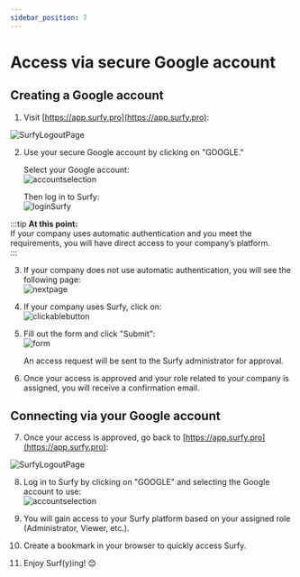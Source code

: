 ```yaml
---
sidebar_position: 7
---
```


# Access via secure Google account

## Creating a Google account  

1. Visit [https://app.surfy.pro](https://app.surfy.pro):  

![SurfyLogoutPage](https://res.cloudinary.com/dngnxxqr4/image/upload/v1733308454/General_access_likbjv.png)  

2. Use your secure Google account by clicking on "GOOGLE."  

   Select your Google account:  
![accountselection](https://res.cloudinary.com/dngnxxqr4/image/upload/v1733312321/Google_account_os3pwh.png)  

   Then log in to Surfy:  
![loginSurfy](https://res.cloudinary.com/dngnxxqr4/image/upload/v1733312318/confirm_Google_access_s0s7zf.png)  

:::tip **At this point:**  
If your company uses automatic authentication and you meet the requirements, you will have direct access to your company’s platform.  
:::  

3. If your company does not use automatic authentication, you will see the following page:  
![nextpage](https://res.cloudinary.com/dngnxxqr4/image/upload/v1733309721/no_access_rrkazx.png)  

4. If your company uses Surfy, click on:  
![clickablebutton](https://res.cloudinary.com/dngnxxqr4/image/upload/v1733309721/join_ruz7yb.png)  

5. Fill out the form and click "Submit":  
![form](https://res.cloudinary.com/dngnxxqr4/image/upload/v1725527994/tutoriels/access/google/fs1qudetrbekkl0inbsg.png)  

   An access request will be sent to the Surfy administrator for approval.  

6. Once your access is approved and your role related to your company is assigned, you will receive a confirmation email.  

## Connecting via your Google account  

7. Once your access is approved, go back to [https://app.surfy.pro](https://app.surfy.pro):  

![SurfyLogoutPage](https://res.cloudinary.com/dngnxxqr4/image/upload/v1733308454/General_access_likbjv.png)  

8. Log in to Surfy by clicking on "GOOGLE" and selecting the Google account to use:  
![accountselection](https://res.cloudinary.com/dngnxxqr4/image/upload/v1733312318/confirm_Google_access_s0s7zf.png)  

9. You will gain access to your Surfy platform based on your assigned role (Administrator, Viewer, etc.).  

10. Create a bookmark in your browser to quickly access Surfy.  

11. Enjoy Surf(y)ing! 😊  